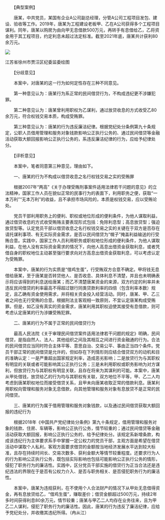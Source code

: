 　　【典型案例】

　　唐某，中共党员，某国有企业A公司副总经理，分管A公司工程项目发包、建设、验收等工作。2019年，唐某为工程建设老板甲、乙在A公司获得多个工程项目谋利。同年，唐某以购房为由向甲无息借款500万元，再转手有息借给乙，乙将资金用于其工程项目，约定利息未超过法定标准。截至2021年底，唐某共计获利80余万元。

![](https://www.ccdi.gov.cn/hdjln/ywtt/202303/W020230324531789856648.jpeg)

江苏省徐州市贾汪区纪委监委绘图

　　【分歧意见】

　　本案中，对唐某的这一行为如何定性存在三种不同意见。

　　第一种意见认为：唐某行为系正常的民间借贷行为，不构成违纪更不涉嫌犯罪。

　　第二种意见认为：唐某曾利用职权为乙谋利，通过放贷收息的方式收受乙80余万元，符合权钱交易本质，构成受贿罪。

　　第三种意见认为：唐某的行为违反廉洁纪律。根据党纪处分条例第九十条规定，公职人员借用管理和服务对象钱款影响公正执行公务的、通过民间借贷等金融活动获取大额回报影响公正执行公务的，系违反廉洁纪律的行为，应给予纪律处分。

　　【评析意见】

　　本案中，笔者同意第三种意见，理由如下。

　　一、唐某的行为不构成以借贷收息之名行权钱交易之实的受贿罪

　　根据2007年“两高”《关于办理受贿刑事案件适用法律若干问题的意见》的立法精神，国家工作人员在貌似正常的民事行为的表面下，利用职务之便，获取“一本万利”“无本万利”的收益，且不承担市场风险的，本质是权钱交易，应以受贿论处。

　　党员干部利用职务上的便利、职权或地位形成的便利条件，为他人谋取利益，通过借贷收息的方式收受贿赂主要表现形式包括：免除利息型；高息放贷型；强迫放贷型等。认定党员干部以借贷收息之名行权钱交易之实的关键在于双方是否存在请托谋利事项、有无实际资金需求，是否以民间借贷为“幌子”掩盖利益输送的行受贿合意。实践中，国家工作人员利用职务或职权地位形成的便利条件，为他人谋取利益，在他人没有实际资金需求的情况下，向他人高息出借资金获取利息，或者凭借自身的职权地位主动甚至强行要求向对方高息出借资金获取利息，可以考虑认定为受贿罪。

　　本案中，唐某的行为实质是“借鸡生蛋”，行受贿双方合意不确定。甲将钱无息借给唐某，至于唐某是否转贷他人、是否收息、具体利息不清楚，并且也未明确表示将应该得到的利息送给唐某；而乙不清楚唐某资金的来源，双方约定的利率并未违反民间借贷的利率最高不得超过银行同类贷款利率的四倍（包含利率本数）规定，且乙确有资金使用需求，并将相关资金投入经营活动。同时，唐某、甲、乙三者之间也无行受贿的合意。根据刑法主客观相一致原则，不宜认定唐某构成受贿罪。但是，如乙没有真实的资金需求，唐某利用其职权迫使其接受有息借款，则可考虑认定唐某的行为涉嫌受贿犯罪。

　　二、唐某的行为不属于正常的民间借贷行为

　　最高人民法院《关于审理民间借贷案件适用法律若干问题的规定》明确，民间借贷，是指自然人、法人、其他组织之间及其相互之间进行资金融通的行为。合法的民间借贷应当同时符合主体平等、意思自治、交易公平、事由正当四个条件。党员干部正常的民间借贷是允许的，但如存在下列情形则应结合借贷双方的动机和目的准确认定：一是严重超出国家规定利率，造成恶劣影响；二是放贷行为与其职权有明显的关联或者可能影响其公正执行公务；三是未利用职权或职务影响为对方谋利，但放贷行为与其职权有明显关联，且存在将来为其谋利的可能。本案中，唐某从甲处借钱，放贷给乙的行为均与其职权有关联，双方地位不平等，甲、乙二人均考虑到唐某职权地位而接受借贷关系，且甲未向唐某收取正常的借款利息。唐某利用职权向管理和服务对象无息借款，向其他管理和服务对象有息放贷不是正常的民间借贷。

　　三、唐某的行为属于借用管理和服务对象钱款，以及通过民间借贷获取大额回报的违纪行为

　　根据2018年《中国共产党纪律处分条例》第九十条规定，借用管理和服务对象的钱款、住房、车辆等，影响公正执行公务，情节较重的；通过民间借贷等金融活动获取大额回报，影响公正执行公务的，给予纪律处分。该规定系新增条款，构成该违纪行为主体要求系手中掌握一定公权力的党员干部，主观方面是希望在借贷活动中谋取个人私利，客观方面要求借贷的金额按当地经济发展水平达到较大标准，且存在持续时间长、交易次数多、获利金额大等情节较重程度。还要求行为人的行为影响公正执行公务，既包括实际影响也包括可能影响公正执行公务的情形，侵犯了职务行为的廉洁性。实践中，区分党员干部实施的借贷行为正当合法还是违纪违法的界限在于是否有公权力介入、是否与职务相关、是否侵犯职务行为的廉洁性。

　　本案中，唐某为违规获利，在不使用个人合法财产的情况下从甲处无息借得资金，再有息放贷给乙，“借鸡生蛋”，赚取差价；借贷金额超过500万元，持续2年多时间获得利息80余万元，情节较重；唐某与甲乙二人均存在业务往来，且为甲乙二人谋利，侵犯了职务行为的廉洁性。因此，唐某的行为违反了廉洁纪律，应给予党纪处分，并收缴其违纪所得。（冉从江）